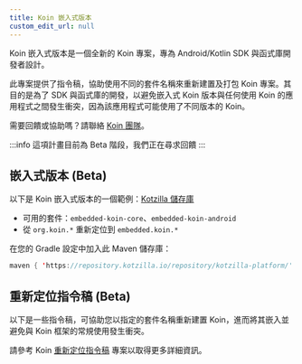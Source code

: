 ```yaml
---
title: Koin 嵌入式版本
custom_edit_url: null
---
```


Koin 嵌入式版本是一個全新的 Koin 專案，專為 Android/Kotlin SDK 與函式庫開發者設計。

此專案提供了指令稿，協助使用不同的套件名稱來重新建置及打包 Koin 專案。其目的是為了 SDK 與函式庫的開發，以避免嵌入式 Koin 版本與任何使用 Koin 的應用程式之間發生衝突，因為該應用程式可能使用了不同版本的 Koin。

需要回饋或協助嗎？請聯絡 [Koin 團隊](mailto:koin@kotzilla.io)。

:::info
這項計畫目前為 Beta 階段，我們正在尋求回饋
:::

## 嵌入式版本 (Beta)

以下是 Koin 嵌入式版本的一個範例：[Kotzilla 儲存庫](https://repository.kotzilla.io/#browse/browse:Koin-Embedded)
- 可用的套件：`embedded-koin-core`、`embedded-koin-android`
- 從 `org.koin.*` 重新定位到 `embedded.koin.*`

在您的 Gradle 設定中加入此 Maven 儲存庫：
```kotlin
maven { 'https://repository.kotzilla.io/repository/kotzilla-platform/' }
```

## 重新定位指令稿 (Beta)

以下是一些指令稿，可協助您以指定的套件名稱重新建置 Koin，進而將其嵌入並避免與 Koin 框架的常規使用發生衝突。

請參考 Koin [重新定位指令稿](https://github.com/InsertKoinIO/koin-embedded?tab=readme-ov-file#koin-relocation-scripts) 專案以取得更多詳細資訊。